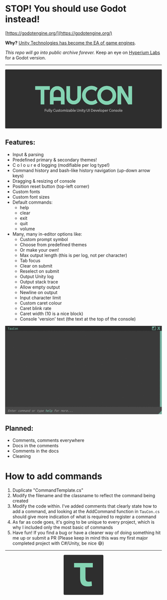# STOP! You should use Godot instead!
[https://godotengine.org/](https://godotengine.org/)

**Why?** [Unity Technologies has become the EA of game engines]([url](https://www.youtube.com/playlist?list=PLS9MbmO_ssyAyVCJrsdDfqvR8yLSpkf2T)).

*This repo will go into public archive forever.* Keep an eye on [Hyperium Labs]([url](https://github.com/Hyperium-Labs)) for a Godot version.

---

<p align="center">
  <img width="auto" height="auto" src="Assets/Logos/TauCon_Thumbnail.png">
</p>



## Features:

- Input & parsing
- Predefined primary & secondary themes!
- C o l o u r e d logging (modifiable per log type!)
- Command history and bash-like history navigation (up-down arrow keys)
- Dragging & resizing of console
- Position reset button (top-left corner)
- Custom fonts
- Custom font sizes
- Default commands:
  - help
  - clear
  - exit
  - quit
  - volume
- Many, many in-editor options like:
  - Custom prompt symbol
  - Choose from predefined themes
  - Or make your own!
  - Max output length (this is per log, not per character)
  - Tab focus
  - Clear on submit
  - Reselect on submit
  - Output Unity log
  - Output stack trace
  - Allow empty output
  - Newline on output
  - Input character limit
  - Custom caret colour
  - Caret blink rate
  - Caret width (10 is a nice block)
  - Console 'version' text (the text at the top of the console)

<p align="center">
  <img width="auto" height="auto" src="Assets/Other/tc_colours.gif">
</p>

## Planned:

- Comments, comments everywhere
- Docs in the comments
- Comments in the docs
- Cleaning

# How to add commands

1. Duplicate "CommandTemplate.cs"
2. Modify the filename and the classname to reflect the command being created
3. Modify the code within. I've added comments that clearly state how to add a command, and looking at the AddCommand function in `TauCon.cs` should give more indication of what is required to register a command
4. As far as code goes, it's going to be unique to every project, which is why I included only the most basic of commands
5. Have fun! If you find a bug or have a cleaner way of doing something hit me up or submit a PR (Please keep in mind this was my first major completed project with C#/Unity, be nice 😅)

---

<p align="center">
  <img width="auto" height="auto" src="Assets/Logos/TauCon_Icon.png">
</p>

